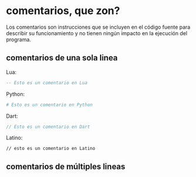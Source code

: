 # comentarios, que zon? 
Los comentarios son instrucciones que se incluyen en el código fuente para describir su funcionamiento y no tienen ningún impacto en la ejecución del programa.

## comentarios de una sola linea

Lua:
```lua
-- Esto es un comentario en Lua 
```

Python:
```python
# Esto es un comentario en Python
```

Dart:
```dart
// Esto es un comentario en Dart
```

Latino:
```latino
// esto es un comentario en Latino
```

## comentarios de múltiples lineas
